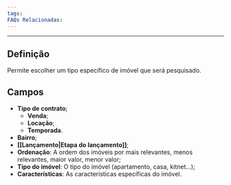 ```yaml
---
tags:
FAQs Relacionadas:
---
```

---
## Definição

Permite escolher um tipo específico de imóvel que será pesquisado.

## Campos

- **Tipo de contrato**;
	- **Venda**;
	- **Locação**;
	- **Temporada**.
- **Bairro**;
- **[[Lançamento|Etapa do lançamento]]**;
- **Ordenação**: A ordem dos imóveis por mais relevantes, menos relevantes, maior valor, menor valor;
- **Tipo do imóvel**: O tipo do imóvel (apartamento, casa, kitnet...);
- **Características**: As características específicas do imóvel.